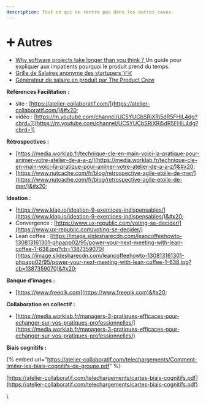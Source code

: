 ```yaml
---
description: Tout ce qui ne rentre pas dans les autres cases.
---
```


# ➕ Autres

* [Why software projects take longer than you think ? ](https://erikbern.com/2019/04/15/why-software-projects-take-longer-than-you-think-a-statistical-model.html)Un guide pour expliquer aux impatients pourquoi le produit prend du temps.
* [Grille de Salaires anonyme des startupers 🇫🇷](https://docs.google.com/spreadsheets/d/1Zjvz-Ud2TR3rco2BTq0X0Ovr29ohASCRiAATwmAX5YY/edit?usp=sharing)
* [Générateur de salaire en produit par The Product Crew](https://theproductcrew.outgrow.us/simulateur-salaires-PrD?\_hsenc=p2ANqtz-9EYE2YHn\_goKNuljbhKI6POgxS3LIIZFbbd1VFQem107SAtI1JSpz9l6ECIEjb5JwxqDaeGQXSqd\_E5cvW-lfNYt1dsg&\_hsmi=204337905\&utm\_content=204337905\&utm\_medium=email\&utm\_source=hs\_automation)



**Références Facilitation :** &#x20;

* &#x20;site : [https://atelier-collaboratif.com/](https://atelier-collaboratif.com/)&#x20;
* &#x20;vidéo : [https://m.youtube.com/channel/UC5YUCbSRiXRj5dR5FHlL4dg?cbrd=1](https://m.youtube.com/channel/UC5YUCbSRiXRj5dR5FHlL4dg?cbrd=1)

**Rétrospectives :**&#x20;

* [https://media.worklab.fr/technique-cle-en-main-voici-la-pratique-pour-animer-votre-atelier-de-a-a-z/](https://media.worklab.fr/technique-cle-en-main-voici-la-pratique-pour-animer-votre-atelier-de-a-a-z/)&#x20;
* [https://www.nutcache.com/fr/blog/retrospective-agile-etoile-de-mer/](https://www.nutcache.com/fr/blog/retrospective-agile-etoile-de-mer/)&#x20;

**Ideation :**&#x20;

* [https://www.klap.io/ideation-9-exercices-indispensables/](https://www.klap.io/ideation-9-exercices-indispensables/)&#x20;
* Convergence : [https://www.ux-republic.com/voting-se-decider/](https://www.ux-republic.com/voting-se-decider/) &#x20;
* Lean coffee : [https://image.slidesharecdn.com/leancoffeehowto-130813161301-phpapp02/95/power-your-next-meeting-with-lean-coffee-1-638.jpg?cb=1387359070](https://image.slidesharecdn.com/leancoffeehowto-130813161301-phpapp02/95/power-your-next-meeting-with-lean-coffee-1-638.jpg?cb=1387359070)&#x20;

**Banque d’images :**&#x20;

* [https://www.freepik.com](https://www.freepik.com)&#x20;

**Collaboration en collectif :**&#x20;

* [https://media.worklab.fr/managers-3-pratiques-efficaces-pour-echanger-sur-vos-pratiques-professionnelles/](https://media.worklab.fr/managers-3-pratiques-efficaces-pour-echanger-sur-vos-pratiques-professionnelles/) &#x20;

**Biais cognitifs :**&#x20;

{% embed url="https://atelier-collaboratif.com/telechargements/Comment-limiter-les-biais-cognitifs-de-groupe.pdf" %}

&#x20;[https://atelier-collaboratif.com/telechargements/cartes-biais-cognitifs.pdf](https://atelier-collaboratif.com/telechargements/cartes-biais-cognitifs.pdf)

\
